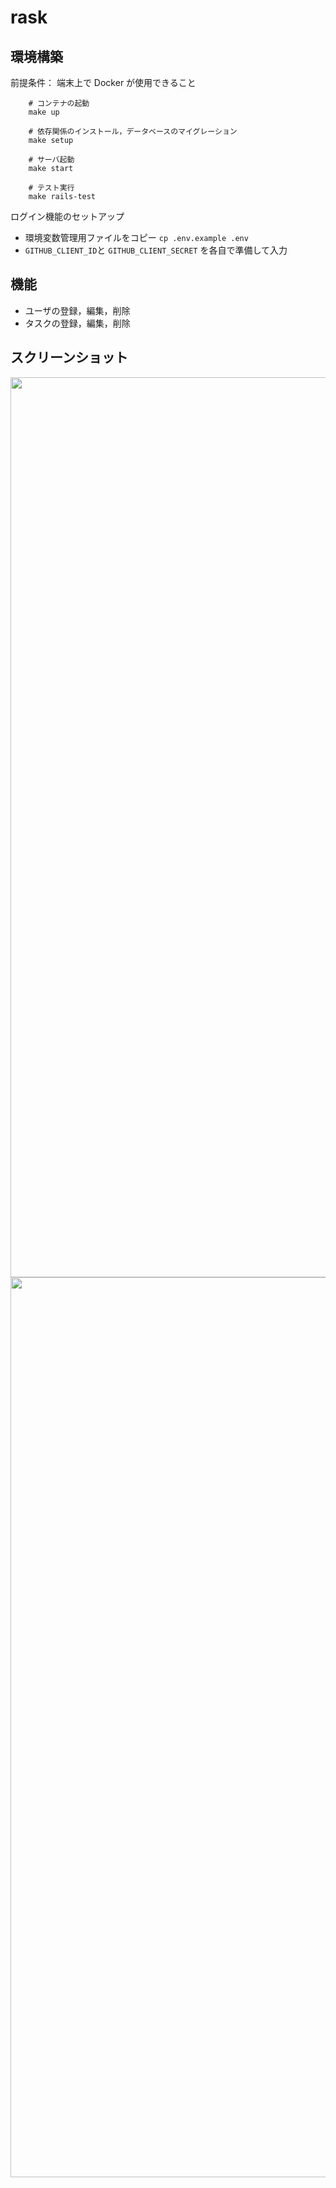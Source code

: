 # rask

## 環境構築

前提条件： 端末上で Docker が使用できること

```
    # コンテナの起動
    make up
    
    # 依存関係のインストール，データベースのマイグレーション
    make setup
    
    # サーバ起動
    make start
    
    # テスト実行
    make rails-test
```

ログイン機能のセットアップ
- 環境変数管理用ファイルをコピー `cp .env.example .env`
- `GITHUB_CLIENT_ID`と `GITHUB_CLIENT_SECRET` を各自で準備して入力

## 機能

- ユーザの登録，編集，削除
- タスクの登録，編集，削除

## スクリーンショット

<img width="1440" src="https://user-images.githubusercontent.com/25548427/120592738-50c35e80-c479-11eb-9498-0d6ff6637682.png">
<img width="1440" src="https://user-images.githubusercontent.com/25548427/120592749-5325b880-c479-11eb-90a3-d71b54a1a0f0.png">